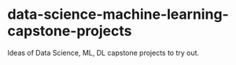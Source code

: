 # data-science-machine-learning-capstone-projects
Ideas of Data Science, ML, DL capstone projects to try out.
